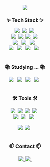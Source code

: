 <div align="center">
  <img src="https://github.com/inkoreakim/inkoreakim/assets/159877362/0d5ef488-bfd1-49e4-8101-7d2830244b02" />
</div>
<h3 align="center">✨ Tech Stack ✨</h3>
<div align="center">
  <img src="https://img.shields.io/badge/springboot-6DB33F?style=for-the-badge&logo=springboot&logoColor=white"/>&nbsp
  <img src="https://img.shields.io/badge/javascript-F7DF1E.svg?style=for-the-badge&logo=javascript&logoColor=20232a" />&nbsp
  <img src="https://img.shields.io/badge/html5-E34F26.svg?style=for-the-badge&logo=html5&logoColor=white" />&nbsp
</div>

<div align="center">
  <img src="https://img.shields.io/badge/springsecurity-6DB33F?style=for-the-badge&logo=springsecurity&logoColor=white"/>&nbsp
  <img src="https://img.shields.io/badge/hibernate-59666C?style=for-the-badge&logo=hibernate&logoColor=white"/>&nbsp
  <img src="https://img.shields.io/badge/css3-1572B6.svg?style=for-the-badge&logo=css3&logoColor=white" />&nbsp
  <img src="https://img.shields.io/badge/jenkins-D24939?style=for-the-badge&logo=jenkins&logoColor=white"/>&nbsp

</div>

<div align="center">
  <img src="https://img.shields.io/badge/express-000000?style=for-the-badge&logo=express&logoColor=white"/>
&nbsp
  <img src="https://img.shields.io/badge/jquery-0769AD?style=for-the-badge&logo=jquery&logoColor=white"/>
&nbsp
  <img src="https://img.shields.io/badge/node.js-339933?style=for-the-badge&logo=nodedotjs&logoColor=white"/>
&nbsp
</div>

<div align="center">
  <img src="https://img.shields.io/badge/mysql-4479A1?style=for-the-badge&logo=mysql&logoColor=white"/>
&nbsp
  <img src="https://img.shields.io/badge/mssql-CC2927?style=for-the-badge&logo=microsoftsqlserver&logoColor=white"/>
&nbsp
  <img src="https://img.shields.io/badge/axios-5A29E4?style=for-the-badge"/>
&nbsp
  <img src="https://img.shields.io/badge/swagger-85EA2D?style=for-the-badge&logo=swagger&logoColor=white"/>
&nbsp
</div>

<br>

<h3 align="center">📚 Studying ... 📚</h3>
<div align="center">
  <img src="https://img.shields.io/badge/react-20232A?style=for-the-badge&logo=react&logoColor=61DAFB"/>
&nbsp
  <img src="https://img.shields.io/badge/apache%20kafka-231F20?style=for-the-badge&logo=apachekafka&logoColor=white"/>
&nbsp
  <img src="https://img.shields.io/badge/docker-2496ED?style=for-the-badge&logo=docker&logoColor=white"/>
&nbsp
  <img src="https://img.shields.io/badge/kubernetes-326CE5?style=for-the-badge&logo=kubernetes&logoColor=white"/>
&nbsp
</div>

<br>

<h3 align="center">🛠 Tools 🛠</h3>
<div align="center">
  <img src="https://img.shields.io/badge/git-F05033.svg?style=for-the-badge&logo=git&logoColor=white" />&nbsp
  <img src="https://img.shields.io/badge/github-181717.svg?style=for-the-badge&logo=github&logoColor=white" />&nbsp
  <img src="https://img.shields.io/badge/Notion-F3F3F3.svg?style=for-the-badge&logo=notion&logoColor=black" />&nbsp
  <img src="https://img.shields.io/badge/slack-4A154B?style=for-the-badge&logo=slack&logoColor=white"/> &nbsp
</div>
<div align="center">
  <img src="https://img.shields.io/badge/jira-0052CC?style=for-the-badge&logo=jira&logoColor=white"/>&nbsp
  <img src="https://img.shields.io/badge/bitbucket-0052CC?style=for-the-badge&logo=bitbucket&logoColor=white"/> &nbsp
  <img src="https://img.shields.io/badge/confluence-172B4D?style=for-the-badge&logo=confluence&logoColor=white"/> &nbsp
</div>

<br>

<div align="center">
  <img src="https://img.shields.io/badge/VSCode-2C2C32.svg?style=for-the-badge&logo=visual-studio-code&logoColor=22ABF3" />&nbsp
  <img src="https://img.shields.io/badge/intellij%20idea-000000?style=for-the-badge&logo=intellijidea&logoColor=white"/>
&nbsp
</div>

<br>

<h3 align="center">📫 Contact 📫</h3>
<div align="center">
  <a href="https://goorme-green.tistory.com">
    <img src="https://img.shields.io/badge/storyblok-09B3AF?style=for-the-badge&logo=storyblok&logoColor=white"/>&nbsp
  </a>
  <a href="mailto:rlawngks007@gmail.com">
    <img
      src="https://img.shields.io/badge/oka1313@gmail.com-D14836?style=for-the-badge&logo=gmail&logoColor=white"/>&nbsp
  </a>
</div>
